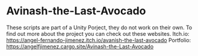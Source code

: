 # Avinash-the-Last-Avocado

These scripts are part of a Unity Porject, they do not work on their own. To find out more about the project you can check out these websites.
Itch.io: https://angel-fernando-jimenez.itch.io/avanish-the-last-avocado
Portfolio: https://angelfjimenez.cargo.site/Avinash-the-Last-Avocado
